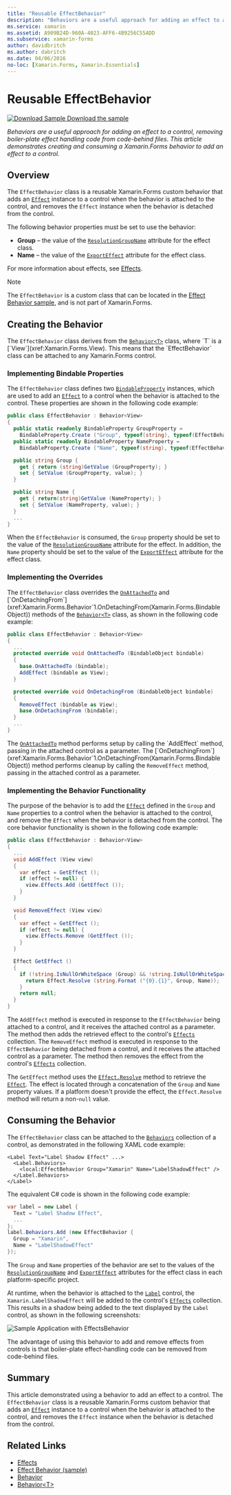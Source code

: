 ```yaml
---
title: "Reusable EffectBehavior"
description: "Behaviors are a useful approach for adding an effect to a control, removing boiler-plate effect handling code from code-behind files. This article demonstrates creating and consuming a Xamarin.Forms behavior to add an effect to a control."
ms.service: xamarin
ms.assetid: A909B24D-960A-4023-AFF6-4B9256C55ADD
ms.subservice: xamarin-forms
author: davidbritch
ms.author: dabritch
ms.date: 04/06/2016
no-loc: [Xamarin.Forms, Xamarin.Essentials]
---
```


# Reusable EffectBehavior

[![Download Sample](~/media/shared/download.png) Download the sample](/samples/xamarin/xamarin-forms-samples/behaviors-effectbehavior)

_Behaviors are a useful approach for adding an effect to a control, removing boiler-plate effect handling code from code-behind files. This article demonstrates creating and consuming a Xamarin.Forms behavior to add an effect to a control._

## Overview

The `EffectBehavior` class is a reusable Xamarin.Forms custom behavior that adds an [`Effect`](xref:Xamarin.Forms.Effect) instance to a control when the behavior is attached to the control, and removes the `Effect` instance when the behavior is detached from the control.

The following behavior properties must be set to use the behavior:

- **Group** – the value of the [`ResolutionGroupName`](xref:Xamarin.Forms.ResolutionGroupNameAttribute) attribute for the effect class.
- **Name** – the value of the [`ExportEffect`](xref:Xamarin.Forms.ExportEffectAttribute) attribute for the effect class.

For more information about effects, see [Effects](~/xamarin-forms/app-fundamentals/effects/index.md).

> [!NOTE]
> The `EffectBehavior` is a custom class that can be located in the [Effect Behavior sample](/samples/xamarin/xamarin-forms-samples/behaviors-effectbehavior), and is not part of Xamarin.Forms.

## Creating the Behavior

The `EffectBehavior` class derives from the [`Behavior<T>`](xref:Xamarin.Forms.Behavior`1) class, where `T` is a [`View`](xref:Xamarin.Forms.View). This means that the `EffectBehavior` class can be attached to any Xamarin.Forms control.

### Implementing Bindable Properties

The `EffectBehavior` class defines two [`BindableProperty`](xref:Xamarin.Forms.BindableProperty) instances, which are used to add an [`Effect`](xref:Xamarin.Forms.Effect) to a control when the behavior is attached to the control. These properties are shown in the following code example:

```csharp
public class EffectBehavior : Behavior<View>
{
  public static readonly BindableProperty GroupProperty =
    BindableProperty.Create ("Group", typeof(string), typeof(EffectBehavior), null);
  public static readonly BindableProperty NameProperty =
    BindableProperty.Create ("Name", typeof(string), typeof(EffectBehavior), null);

  public string Group {
    get { return (string)GetValue (GroupProperty); }
    set { SetValue (GroupProperty, value); }
  }

  public string Name {
    get { return(string)GetValue (NameProperty); }
    set { SetValue (NameProperty, value); }
  }
  ...
}
```

When the `EffectBehavior` is consumed, the `Group` property should be set to the value of the [`ResolutionGroupName`](xref:Xamarin.Forms.ResolutionGroupNameAttribute) attribute for the effect. In addition, the `Name` property should be set to the value of the [`ExportEffect`](xref:Xamarin.Forms.ExportEffectAttribute) attribute for the effect class.

### Implementing the Overrides

The `EffectBehavior` class overrides the [`OnAttachedTo`](xref:Xamarin.Forms.Behavior`1.OnAttachedTo(Xamarin.Forms.BindableObject)) and [`OnDetachingFrom`](xref:Xamarin.Forms.Behavior`1.OnDetachingFrom(Xamarin.Forms.BindableObject)) methods of the [`Behavior<T>`](xref:Xamarin.Forms.Behavior`1) class, as shown in the following code example:

```csharp
public class EffectBehavior : Behavior<View>
{
  ...
  protected override void OnAttachedTo (BindableObject bindable)
  {
    base.OnAttachedTo (bindable);
    AddEffect (bindable as View);
  }

  protected override void OnDetachingFrom (BindableObject bindable)
  {
    RemoveEffect (bindable as View);
    base.OnDetachingFrom (bindable);
  }
  ...
}
```

The [`OnAttachedTo`](xref:Xamarin.Forms.Behavior`1.OnAttachedTo(Xamarin.Forms.BindableObject)) method performs setup by calling the `AddEffect` method, passing in the attached control as a parameter. The [`OnDetachingFrom`](xref:Xamarin.Forms.Behavior`1.OnDetachingFrom(Xamarin.Forms.BindableObject)) method performs cleanup by calling the `RemoveEffect` method, passing in the attached control as a parameter.

### Implementing the Behavior Functionality

The purpose of the behavior is to add the [`Effect`](xref:Xamarin.Forms.Effect) defined in the `Group` and `Name` properties to a control when the behavior is attached to the control, and remove the `Effect` when the behavior is detached from the control. The core behavior functionality is shown in the following code example:

```csharp
public class EffectBehavior : Behavior<View>
{
  ...
  void AddEffect (View view)
  {
    var effect = GetEffect ();
    if (effect != null) {
      view.Effects.Add (GetEffect ());
    }
  }

  void RemoveEffect (View view)
  {
    var effect = GetEffect ();
    if (effect != null) {
      view.Effects.Remove (GetEffect ());
    }
  }

  Effect GetEffect ()
  {
    if (!string.IsNullOrWhiteSpace (Group) && !string.IsNullOrWhiteSpace (Name)) {
      return Effect.Resolve (string.Format ("{0}.{1}", Group, Name));
    }
    return null;
  }
}
```

The `AddEffect` method is executed in response to the `EffectBehavior` being attached to a control, and it receives the attached control as a parameter. The method then adds the retrieved effect to the control's [`Effects`](xref:Xamarin.Forms.Element.Effects) collection. The `RemoveEffect` method is executed in response to the `EffectBehavior` being detached from a control, and it receives the attached control as a parameter. The method then removes the effect from the control's [`Effects`](xref:Xamarin.Forms.Element.Effects) collection.

The `GetEffect` method uses the [`Effect.Resolve`](xref:Xamarin.Forms.Effect.Resolve(System.String)) method to retrieve the [`Effect`](xref:Xamarin.Forms.Effect). The effect is located through a concatenation of the `Group` and `Name` property values. If a platform doesn't provide the effect, the `Effect.Resolve` method will return a non-`null` value.

## Consuming the Behavior

The `EffectBehavior` class can be attached to the [`Behaviors`](xref:Xamarin.Forms.VisualElement.Behaviors) collection of a control, as demonstrated in the following XAML code example:

```xaml
<Label Text="Label Shadow Effect" ...>
  <Label.Behaviors>
    <local:EffectBehavior Group="Xamarin" Name="LabelShadowEffect" />
  </Label.Behaviors>
</Label>
```

The equivalent C# code is shown in the following code example:

```csharp
var label = new Label {
  Text = "Label Shadow Effect",
  ...
};
label.Behaviors.Add (new EffectBehavior {
  Group = "Xamarin",
  Name = "LabelShadowEffect"
});
```

The `Group` and `Name` properties of the behavior are set to the values of the [`ResolutionGroupName`](xref:Xamarin.Forms.ResolutionGroupNameAttribute) and [`ExportEffect`](xref:Xamarin.Forms.ExportEffectAttribute) attributes for the effect class in each platform-specific project.

At runtime, when the behavior is attached to the [`Label`](xref:Xamarin.Forms.Label) control, the `Xamarin.LabelShadowEffect` will be added to the control's [`Effects`](xref:Xamarin.Forms.Element.Effects) collection. This results in a shadow being added to the text displayed by the `Label` control, as shown in the following screenshots:

![Sample Application with EffectsBehavior](effect-behavior-images/screenshots.png)

The advantage of using this behavior to add and remove effects from controls is that boiler-plate effect-handling code can be removed from code-behind files.

## Summary

This article demonstrated using a behavior to add an effect to a control. The `EffectBehavior` class is a reusable Xamarin.Forms custom behavior that adds an [`Effect`](xref:Xamarin.Forms.Effect) instance to a control when the behavior is attached to the control, and removes the `Effect` instance when the behavior is detached from the control.

## Related Links

- [Effects](~/xamarin-forms/app-fundamentals/effects/index.md)
- [Effect Behavior (sample)](/samples/xamarin/xamarin-forms-samples/behaviors-effectbehavior)
- [Behavior](xref:Xamarin.Forms.Behavior)
- [Behavior&lt;T&gt;](xref:Xamarin.Forms.Behavior`1)
